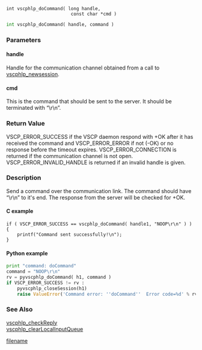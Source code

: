 

```clike
int vscphlp_doCommand( long handle, 
                        const char *cmd )
```

```python
int vscphlp_doCommand( handle, command )
```

### Parameters

#### handle
Handle for the communication channel obtained from a call to [vscphlp_newsession](vscphlp_newsession.md).

#### cmd
This is the command that should be sent to the server. It should be terminated with “\r\n”.


### Return Value
VSCP_ERROR_SUCCESS if the VSCP daemon respond with +OK after it has received the command and VSCP_ERROR_ERROR if not (-OK) or no response before the timeout expires. VSCP_ERROR_CONNECTION is returned if the communication channel is not open. VSCP_ERROR_INVALID_HANDLE is returned if an invalid handle is given. 

### Description
Send a command over the communication link. The command should have “\r\n” to it's end. The response from the server will be checked for +OK. 

#### C example

```clike
if ( VSCP_ERROR_SUCCESS == vscphlp_doCommand( handle1, "NOOP\r\n" ) ) {
    printf("Command sent successfully!\n");   
}
```

#### Python example

```python
print "command: doCommand"
command = "NOOP\r\n"
rv = pyvscphlp_doCommand( h1, command )
if VSCP_ERROR_SUCCESS != rv :
    pyvscphlp_closeSession(h1)
    raise ValueError('Command error: ''doCommand''  Error code=%d' % rv ) 
```

### See Also
[vscphlp_checkReply](vscphlp_checkreply.md)  
[vscphlp_clearLocalInputQueue](vscphlp_clearlocalinputqueue.md)



[filename](./bottom_copyright.md ':include')
